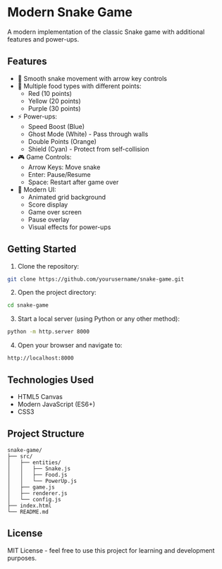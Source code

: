 # Modern Snake Game

A modern implementation of the classic Snake game with additional features and power-ups.

## Features

- 🐍 Smooth snake movement with arrow key controls
- 🍎 Multiple food types with different points:
  - Red (10 points)
  - Yellow (20 points)
  - Purple (30 points)
- ⚡ Power-ups:
  - Speed Boost (Blue)
  - Ghost Mode (White) - Pass through walls
  - Double Points (Orange)
  - Shield (Cyan) - Protect from self-collision
- 🎮 Game Controls:
  - Arrow Keys: Move snake
  - Enter: Pause/Resume
  - Space: Restart after game over
- 🎨 Modern UI:
  - Animated grid background
  - Score display
  - Game over screen
  - Pause overlay
  - Visual effects for power-ups

## Getting Started

1. Clone the repository:
```bash
git clone https://github.com/yourusername/snake-game.git
```

2. Open the project directory:
```bash
cd snake-game
```

3. Start a local server (using Python or any other method):
```bash
python -m http.server 8000
```

4. Open your browser and navigate to:
```
http://localhost:8000
```

## Technologies Used

- HTML5 Canvas
- Modern JavaScript (ES6+)
- CSS3

## Project Structure

```
snake-game/
├── src/
│   ├── entities/
│   │   ├── Snake.js
│   │   ├── Food.js
│   │   └── PowerUp.js
│   ├── game.js
│   ├── renderer.js
│   └── config.js
├── index.html
└── README.md
```

## License

MIT License - feel free to use this project for learning and development purposes.
